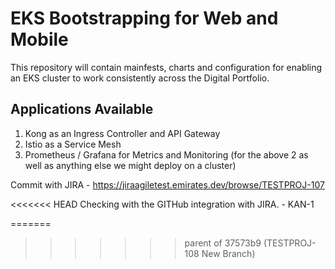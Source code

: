# EKS Bootstrapping for Web and Mobile

This repository will contain mainfests, charts and configuration for enabling an EKS cluster to work consistently across the Digital Portfolio.

## Applications Available

1. Kong as an Ingress Controller and API Gateway
2. Istio as a Service Mesh
3. Prometheus / Grafana for Metrics and Monitoring (for the above 2 as well as anything else we might deploy on a cluster)


Commit with JIRA - https://jiraagiletest.emirates.dev/browse/TESTPROJ-107

<<<<<<< HEAD
Checking with the GITHub integration with JIRA. - KAN-1

=======
>>>>>>> parent of 37573b9 (TESTPROJ-108 New Branch)

